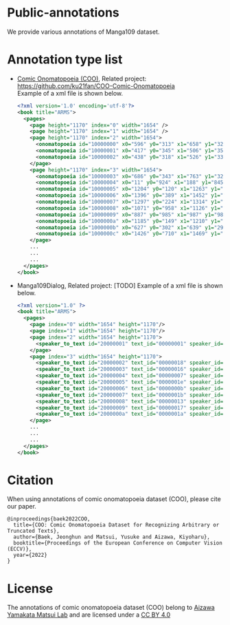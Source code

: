 # Public-annotations
We provide various annotations of Manga109 dataset.

# Annotation type list
- [Comic Onomatopoeia (COO)](https://github.com/manga109/public-annotations/tree/main/COO-Comic-Onomatopoeia), Related project: https://github.com/ku21fan/COO-Comic-Onomatopoeia <br>
Example of a xml file is shown below.
  ```xml 
  <?xml version='1.0' encoding='utf-8'?>
  <book title="ARMS">
    <pages>
      <page height="1170" index="0" width="1654" />
      <page height="1170" index="1" width="1654" />
      <page height="1170" index="2" width="1654">
        <onomatopoeia id="10000000" x0="596" y0="313" x1="658" y1="321" x2="660" y2="328" x3="595" y3="326">ズー・・・・ン</onomatopoeia>
        <onomatopoeia id="10000001" x0="417" y0="345" x1="506" y1="353" x2="506" y2="362" x3="410" y3="361">ゴオォ~・・・・ン</onomatopoeia>
        <onomatopoeia id="10000002" x0="438" y0="318" x1="526" y1="332" x2="522" y2="339" x3="437" y3="335">ドド~・~・・ン</onomatopoeia>
      </page>
      <page height="1170" index="3" width="1654">
        <onomatopoeia id="10000003" x0="686" y0="343" x1="763" y1="323" x2="769" y2="409" x3="678" y3="438">ダッ</onomatopoeia>
        <onomatopoeia id="10000004" x0="11" y0="924" x1="188" y1="845" x2="282" y2="1041" x3="238" y3="1146" x4="143" y4="1032" x5="32" y5="990">ザッ</onomatopoeia>
        <onomatopoeia id="10000005" x0="1204" y0="120" x1="1263" y1="120" x2="1317" y2="120" x3="1325" y3="127" x4="1312" y4="137" x5="1250" y5="138" x6="1212" y6="140" x7="1202" y7="141">ドオオォ~・・・・・ン</onomatopoeia>
        <onomatopoeia id="10000006" x0="1396" y0="389" x1="1452" y1="391" x2="1425" y2="437" x3="1370" y3="494" x4="1343" y4="475" x5="1384" y5="415">ザザッ</onomatopoeia>
        <onomatopoeia id="10000007" x0="1297" y0="224" x1="1314" y1="218" x2="1320" y2="225" x3="1339" y3="220" x4="1360" y4="220" x5="1366" y5="227" x6="1388" y6="224" x7="1383" y7="232" x8="1350" y8="238" x9="1341" y9="240" x10="1330" y10="242" x11="1317" y11="240" x12="1309" y12="241" x13="1296" y13="239">ズズズ~・ー・</onomatopoeia>
        <onomatopoeia id="10000008" x0="1071" y0="958" x1="1126" y1="950" x2="1127" y2="980" x3="1078" y3="990">スッ</onomatopoeia>
        <onomatopoeia id="10000009" x0="887" y0="985" x1="987" y1="985" x2="985" y2="1096" x3="876" y3="1097">ダッ</onomatopoeia>
        <onomatopoeia id="1000000a" x0="1185" y0="149" x1="1210" y1="144" x2="1211" y2="152" x3="1258" y3="152" x4="1273" y4="158" x5="1262" y5="170" x6="1205" y6="171" x7="1181" y7="167">ゴォ~・・・ン</onomatopoeia>
        <onomatopoeia id="1000000b" x0="627" y0="302" x1="639" y1="293" x2="664" y2="293" x3="681" y3="306" x4="670" y4="323" x5="677" y5="345" x6="666" y6="357" x7="679" y7="384" x8="659" y8="404" x9="649" y9="395" x10="643" y10="386" x11="629" y11="372" x12="611" y12="354">キャーッ</onomatopoeia>
        <onomatopoeia id="1000000c" x0="1426" y0="710" x1="1469" y1="695" x2="1460" y2="768" x3="1426" y3="776">ザッ</onomatopoeia>
      </page>
      ...
      ...                
      ...
    </pages>
  </book>
  ```

- Manga109Dialog, Related project: [TODO]
Example of a xml file is shown below.
  ```xml 
  <?xml version="1.0" ?>
  <book title="ARMS">
    <pages>
      <page index="0" width="1654" height="1170"/>
      <page index="1" width="1654" height="1170"/>
      <page index="2" width="1654" height="1170">
        <speaker_to_text id="20000001" text_id="00000001" speaker_id="00000002"/>
      </page>
      <page index="3" width="1654" height="1170">
        <speaker_to_text id="20000002" text_id="00000018" speaker_id="00000012"/>
        <speaker_to_text id="20000003" text_id="00000016" speaker_id="00000019"/>
        <speaker_to_text id="20000004" text_id="00000007" speaker_id="00000006"/>
        <speaker_to_text id="20000005" text_id="0000001e" speaker_id="00000011"/>
        <speaker_to_text id="20000006" text_id="0000000b" speaker_id="00000008"/>
        <speaker_to_text id="20000007" text_id="0000001b" speaker_id="00000019"/>
        <speaker_to_text id="20000008" text_id="00000013" speaker_id="00000019"/>
        <speaker_to_text id="20000009" text_id="00000017" speaker_id="00000019"/>
        <speaker_to_text id="2000000a" text_id="0000001a" speaker_id="00000012"/>
      </page>
      ...
      ...                
      ...
    </pages>
  </book>
  ```

# Citation
When using annotations of comic onomatopoeia dataset (COO), please cite our paper.
```
@inproceedings{baek2022COO,
  title={COO: Comic Onomatopoeia Dataset for Recognizing Arbitrary or Truncated Texts},
  author={Baek, Jeonghun and Matsui, Yusuke and Aizawa, Kiyoharu},
  booktitle={Proceedings of the European Conference on Computer Vision (ECCV)},
  year={2022}
}
```





# License
The annotations of comic onomatopoeia dataset (COO) belong to [Aizawa Yamakata Matsui Lab](http://www.hal.t.u-tokyo.ac.jp/lab/en/index_1.xhtml) and are licensed under a [CC BY 4.0](https://creativecommons.org/licenses/by/4.0/)

